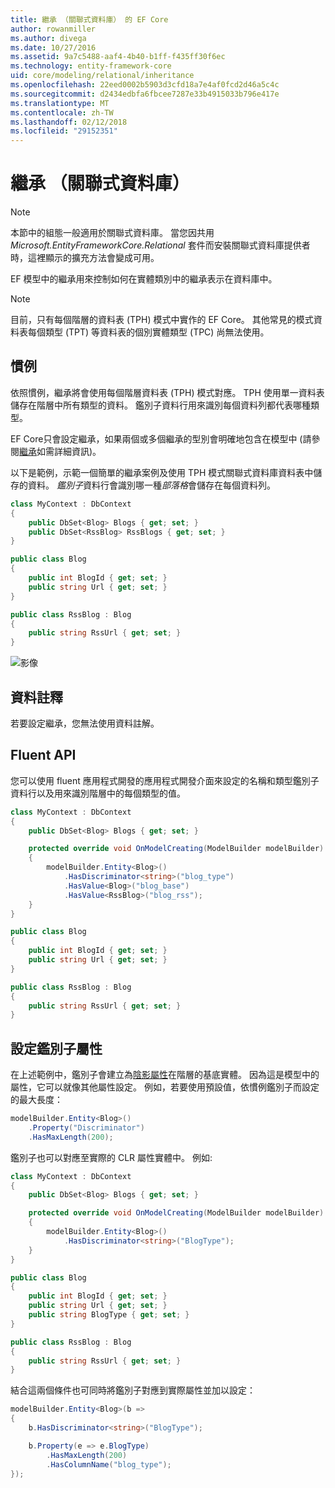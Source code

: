 ```yaml
---
title: 繼承 （關聯式資料庫） 的 EF Core
author: rowanmiller
ms.author: divega
ms.date: 10/27/2016
ms.assetid: 9a7c5488-aaf4-4b40-b1ff-f435ff30f6ec
ms.technology: entity-framework-core
uid: core/modeling/relational/inheritance
ms.openlocfilehash: 22eed0002b5903d3cfd18a7e4af0fcd2d46a5c4c
ms.sourcegitcommit: d2434edbfa6fbcee7287e33b4915033b796e417e
ms.translationtype: MT
ms.contentlocale: zh-TW
ms.lasthandoff: 02/12/2018
ms.locfileid: "29152351"
---
```

# <a name="inheritance-relational-database"></a>繼承 （關聯式資料庫）

> [!NOTE]  
> 本節中的組態一般適用於關聯式資料庫。 當您因共用 *Microsoft.EntityFrameworkCore.Relational* 套件而安裝關聯式資料庫提供者時，這裡顯示的擴充方法會變成可用。

EF 模型中的繼承用來控制如何在實體類別中的繼承表示在資料庫中。

> [!NOTE]  
> 目前，只有每個階層的資料表 (TPH) 模式中實作的 EF Core。 其他常見的模式資料表每個類型 (TPT) 等資料表的個別實體類型 (TPC) 尚無法使用。

## <a name="conventions"></a>慣例

依照慣例，繼承將會使用每個階層資料表 (TPH) 模式對應。 TPH 使用單一資料表儲存在階層中所有類型的資料。 鑑別子資料行用來識別每個資料列都代表哪種類型。

EF Core只會設定繼承，如果兩個或多個繼承的型別會明確地包含在模型中 (請參閱[繼承](../inheritance.md)如需詳細資訊)。

以下是範例，示範一個簡單的繼承案例及使用 TPH 模式關聯式資料庫資料表中儲存的資料。 *鑑別子*資料行會識別哪一種*部落格*會儲存在每個資料列。

<!-- [!code-csharp[Main](samples/core/relational/Modeling/Conventions/Samples/InheritanceDbSets.cs)] -->
``` csharp
class MyContext : DbContext
{
    public DbSet<Blog> Blogs { get; set; }
    public DbSet<RssBlog> RssBlogs { get; set; }
}

public class Blog
{
    public int BlogId { get; set; }
    public string Url { get; set; }
}

public class RssBlog : Blog
{
    public string RssUrl { get; set; }
}
```

![影像](_static/inheritance-tph-data.png)

## <a name="data-annotations"></a>資料註釋

若要設定繼承，您無法使用資料註解。

## <a name="fluent-api"></a>Fluent API

您可以使用 fluent 應用程式開發的應用程式開發介面來設定的名稱和類型鑑別子資料行以及用來識別階層中的每個類型的值。

<!-- [!code-csharp[Main](samples/core/relational/Modeling/FluentAPI/Samples/InheritanceTPHDiscriminator.cs?highlight=7,8,9,10)] -->
``` csharp
class MyContext : DbContext
{
    public DbSet<Blog> Blogs { get; set; }

    protected override void OnModelCreating(ModelBuilder modelBuilder)
    {
        modelBuilder.Entity<Blog>()
            .HasDiscriminator<string>("blog_type")
            .HasValue<Blog>("blog_base")
            .HasValue<RssBlog>("blog_rss");
    }
}

public class Blog
{
    public int BlogId { get; set; }
    public string Url { get; set; }
}

public class RssBlog : Blog
{
    public string RssUrl { get; set; }
}
```

## <a name="configuring-the-discriminator-property"></a>設定鑑別子屬性

在上述範例中，鑑別子會建立為[陰影屬性](xref:core/modeling/shadow-properties)在階層的基底實體。 因為這是模型中的屬性，它可以就像其他屬性設定。 例如，若要使用預設值，依慣例鑑別子而設定的最大長度：

```C#
modelBuilder.Entity<Blog>()
    .Property("Discriminator")
    .HasMaxLength(200);
```

鑑別子也可以對應至實際的 CLR 屬性實體中。 例如: 
```C#
class MyContext : DbContext
{
    public DbSet<Blog> Blogs { get; set; }

    protected override void OnModelCreating(ModelBuilder modelBuilder)
    {
        modelBuilder.Entity<Blog>()
            .HasDiscriminator<string>("BlogType");
    }
}

public class Blog
{
    public int BlogId { get; set; }
    public string Url { get; set; }
    public string BlogType { get; set; }
}

public class RssBlog : Blog
{
    public string RssUrl { get; set; }
}
```

結合這兩個條件也可同時將鑑別子對應到實際屬性並加以設定：
```C#
modelBuilder.Entity<Blog>(b =>
{
    b.HasDiscriminator<string>("BlogType");

    b.Property(e => e.BlogType)
        .HasMaxLength(200)
        .HasColumnName("blog_type");
});
```
